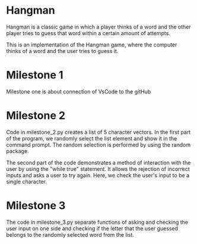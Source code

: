 # Hangman
Hangman is a classic game in which a player thinks of a word and the other player tries to guess that word within a certain amount of attempts.

This is an implementation of the Hangman game, where the computer thinks of a word and the user tries to guess it. 

# Milestone 1

Milestone one is about connection of VsCode to the gitHub

# Milestone 2

Code in milestone_2.py creates a list of 5 character vectors. In the first part of the program, we randomly select the list element and show it in the command prompt. The random selection is performed by using the random package. 

The second part of the code demonstrates a method of interaction with the user by using the "while true" statement. It allows the rejection of incorrect inputs and asks a user to try again. Here, we check the user's input to be a single character. 
# Milestone 3

The code in milestone_3.py separate functions of asking and checking the user input on one side and checking if the letter that the user guessed belongs to the randomly selected word from the list.

